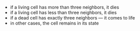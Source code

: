 - if a living cell has more than three neighbors, it dies
- if a living cell has less than three neighbors, it dies
- if a dead cell has exactly three neighbors — it comes to life
- in other cases, the cell remains in its state